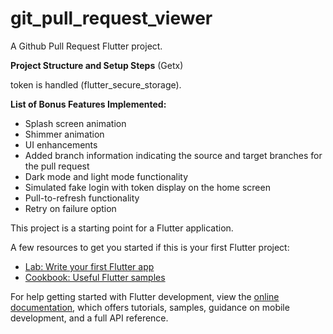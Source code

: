 # git_pull_request_viewer

A Github Pull Request Flutter project.

**Project Structure and Setup Steps** (Getx)

token is handled (flutter_secure_storage).

**List of Bonus Features Implemented:**
- Splash screen animation
- Shimmer animation
- UI enhancements
- Added branch information indicating the source and target branches for the pull request
- Dark mode and light mode functionality
- Simulated fake login with token display on the home screen
- Pull-to-refresh functionality
- Retry on failure option






This project is a starting point for a Flutter application.

A few resources to get you started if this is your first Flutter project:

- [Lab: Write your first Flutter app](https://docs.flutter.dev/get-started/codelab)
- [Cookbook: Useful Flutter samples](https://docs.flutter.dev/cookbook)

For help getting started with Flutter development, view the
[online documentation](https://docs.flutter.dev/), which offers tutorials,
samples, guidance on mobile development, and a full API reference.
